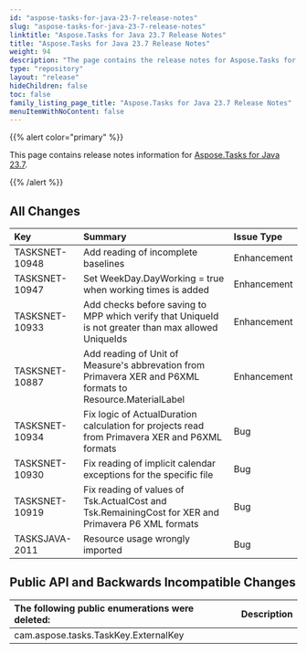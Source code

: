 ```yaml
---
id: "aspose-tasks-for-java-23-7-release-notes"
slug: "aspose-tasks-for-java-23-7-release-notes"
linktitle: "Aspose.Tasks for Java 23.7 Release Notes"
title: "Aspose.Tasks for Java 23.7 Release Notes"
weight: 94
description: "The page contains the release notes for Aspose.Tasks for Java 23.7."
type: "repository"
layout: "release"
hideChildren: false
toc: false
family_listing_page_title: "Aspose.Tasks for Java 23.7 Release Notes"
menuItemWithNoContent: false
---
```


{{% alert color="primary" %}} 

This page contains release notes information for [Aspose.Tasks for Java 23.7](https://downloads.aspose.com/tasks/java/23-7/).

{{% /alert %}}

## **All Changes**
|**Key**|**Summary**|**Issue Type**|
| :- | :- | :- |
| TASKSNET-10948 | Add reading of incomplete baselines | Enhancement |
| TASKSNET-10947 | Set  WeekDay.DayWorking = true when working times is added | Enhancement |
| TASKSNET-10933 | Add checks before saving to MPP which verify that UniqueId is not greater than max allowed UniqueIds | Enhancement |
| TASKSNET-10887 | Add reading of Unit of Measure's abbrevation from Primavera XER and P6XML formats to Resource.MaterialLabel | Enhancement |
| TASKSNET-10934 | Fix logic of ActualDuration calculation for projects read from Primavera XER and P6XML formats | Bug |
| TASKSNET-10930 | Fix reading of implicit calendar exceptions for the specific file | Bug |
| TASKSNET-10919 | Fix reading of values of Tsk.ActualCost and Tsk.RemainingCost for XER and Primavera P6 XML formats | Bug |
| TASKSJAVA-2011 | Resource usage wrongly imported | Bug |


## **Public API and Backwards Incompatible Changes**

|**The following public enumerations were deleted:**|**Description**|
| :- | :- |
| cam.aspose.tasks.TaskKey.ExternalKey |  |

